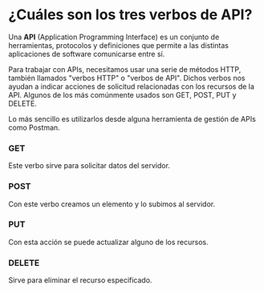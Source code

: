 # ¿Cuáles son los tres verbos de API?

Una **API** (Application Programming Interface) es un conjunto de herramientas, protocolos y definiciones que permite a las distintas aplicaciones de software comunicarse entre sí.

Para trabajar con APIs, necesitamos usar una serie de métodos HTTP, también llamados "verbos HTTP" o "verbos de API". Dichos verbos nos ayudan a indicar acciones de solicitud relacionadas con los recursos de la API. Algunos de los más comúnmente usados son GET, POST, PUT y DELETE.

Lo más sencillo es utilizarlos desde alguna herramienta de gestión de APIs como Postman.

### GET
Este verbo sirve para solicitar datos del servidor.

### POST
Con este verbo creamos un elemento y lo subimos al servidor.

### PUT
Con esta acción se puede actualizar alguno de los recursos.

### DELETE
Sirve para eliminar el recurso especificado.